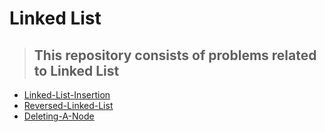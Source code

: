 # Linked List
>## This repository consists of problems related to Linked List
* [Linked-List-Insertion](https://github.com/ColonelAVP/Problem-Solving-/blob/master/Data-structures/Linked-List/Linked_list_Insertion.py)
* [Reversed-Linked-List](https://github.com/ColonelAVP/Problem-Solving-/blob/master/Data-structures/Linked-List/Reversed_linked_list.py)
* [Deleting-A-Node](https://github.com/ColonelAVP/Problem-Solving-/blob/master/Data-structures/Linked-List/Linked_List_Deleting_Node.py)
